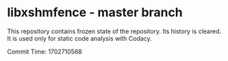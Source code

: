 # libxshmfence - master branch

This repository contains frozen state of the repository.
Its history is cleared. It is used only for static code
analysis with Codacy.

Commit Time: 1702710568
